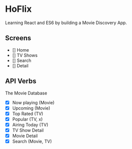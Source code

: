 # HoFlix

Learning React and ES6 by building a Movie Discovery App.

## Screens

- [] Home
- [] TV Shows
- [] Search
- [] Detail

## API Verbs
The Movie Database
- [x] Now playing (Movie)
- [x] Upcoming (Movie)
- [x] Top Rated (TV)
- [x] Popular (TV, x)
- [x] Airing Today (TV)
- [x] TV Show Detail
- [x] Movie Detail
- [x] Search (Movie, TV)
